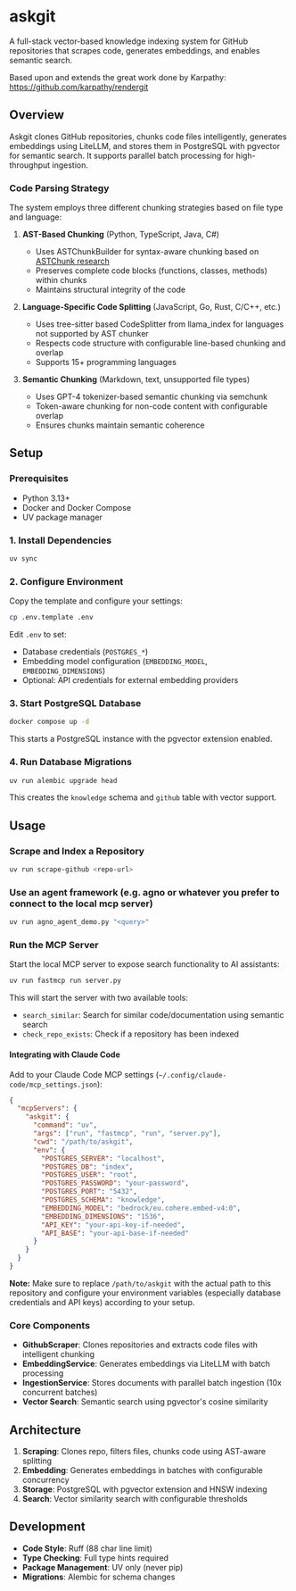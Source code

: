 # askgit

A full-stack vector-based knowledge indexing system for GitHub repositories that scrapes code, generates embeddings, and enables semantic search.

Based upon and extends the great work done by Karpathy: https://github.com/karpathy/rendergit

## Overview

Askgit clones GitHub repositories, chunks code files intelligently, generates embeddings using LiteLLM, and stores them in PostgreSQL with pgvector for semantic search. It supports parallel batch processing for high-throughput ingestion.

### Code Parsing Strategy

The system employs three different chunking strategies based on file type and language:

1. **AST-Based Chunking** (Python, TypeScript, Java, C#)
   - Uses ASTChunkBuilder for syntax-aware chunking based on [ASTChunk research](https://arxiv.org/abs/2506.15655)
   - Preserves complete code blocks (functions, classes, methods) within chunks
   - Maintains structural integrity of the code

2. **Language-Specific Code Splitting** (JavaScript, Go, Rust, C/C++, etc.)
   - Uses tree-sitter based CodeSplitter from llama_index for languages not supported by AST chunker
   - Respects code structure with configurable line-based chunking and overlap
   - Supports 15+ programming languages

3. **Semantic Chunking** (Markdown, text, unsupported file types)
   - Uses GPT-4 tokenizer-based semantic chunking via semchunk
   - Token-aware chunking for non-code content with configurable overlap
   - Ensures chunks maintain semantic coherence


## Setup

### Prerequisites

- Python 3.13+
- Docker and Docker Compose
- UV package manager

### 1. Install Dependencies

```bash
uv sync
```

### 2. Configure Environment

Copy the template and configure your settings:

```bash
cp .env.template .env
```

Edit `.env` to set:
- Database credentials (`POSTGRES_*`)
- Embedding model configuration (`EMBEDDING_MODEL`, `EMBEDDING_DIMENSIONS`)
- Optional: API credentials for external embedding providers

### 3. Start PostgreSQL Database

```bash
docker compose up -d
```

This starts a PostgreSQL instance with the pgvector extension enabled.

### 4. Run Database Migrations

```bash
uv run alembic upgrade head
```

This creates the `knowledge` schema and `github` table with vector support.

## Usage

### Scrape and Index a Repository

```bash
uv run scrape-github <repo-url>
```

### Use an agent framework (e.g. agno or whatever you prefer to connect to the local mcp server)

```bash
uv run agno_agent_demo.py "<query>"
```

### Run the MCP Server

Start the local MCP server to expose search functionality to AI assistants:

```bash
uv run fastmcp run server.py
```

This will start the server with two available tools:
- `search_similar`: Search for similar code/documentation using semantic search
- `check_repo_exists`: Check if a repository has been indexed

#### Integrating with Claude Code

Add to your Claude Code MCP settings (`~/.config/claude-code/mcp_settings.json`):

```json
{
  "mcpServers": {
    "askgit": {
      "command": "uv",
      "args": ["run", "fastmcp", "run", "server.py"],
      "cwd": "/path/to/askgit",
      "env": {
        "POSTGRES_SERVER": "localhost",
        "POSTGRES_DB": "index",
        "POSTGRES_USER": "root",
        "POSTGRES_PASSWORD": "your-password",
        "POSTGRES_PORT": "5432",
        "POSTGRES_SCHEMA": "knowledge",
        "EMBEDDING_MODEL": "bedrock/eu.cohere.embed-v4:0",
        "EMBEDDING_DIMENSIONS": "1536",
        "API_KEY": "your-api-key-if-needed",
        "API_BASE": "your-api-base-if-needed"
      }
    }
  }
}
```

**Note:** Make sure to replace `/path/to/askgit` with the actual path to this repository and configure your environment variables (especially database credentials and API keys) according to your setup.

### Core Components

- **GithubScraper**: Clones repositories and extracts code files with intelligent chunking
- **EmbeddingService**: Generates embeddings via LiteLLM with batch processing
- **IngestionService**: Stores documents with parallel batch ingestion (10x concurrent batches)
- **Vector Search**: Semantic search using pgvector's cosine similarity

## Architecture

1. **Scraping**: Clones repo, filters files, chunks code using AST-aware splitting
2. **Embedding**: Generates embeddings in batches with configurable concurrency
3. **Storage**: PostgreSQL with pgvector extension and HNSW indexing
4. **Search**: Vector similarity search with configurable thresholds

## Development

- **Code Style**: Ruff (88 char line limit)
- **Type Checking**: Full type hints required
- **Package Management**: UV only (never pip)
- **Migrations**: Alembic for schema changes
